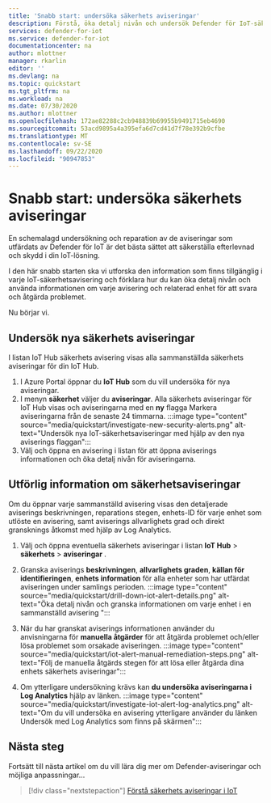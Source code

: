 ```yaml
---
title: 'Snabb start: undersöka säkerhets aviseringar'
description: Förstå, öka detalj nivån och undersök Defender för IoT-säkerhetsaviseringar på dina IoT-enheter.
services: defender-for-iot
ms.service: defender-for-iot
documentationcenter: na
author: mlottner
manager: rkarlin
editor: ''
ms.devlang: na
ms.topic: quickstart
ms.tgt_pltfrm: na
ms.workload: na
ms.date: 07/30/2020
ms.author: mlottner
ms.openlocfilehash: 172ae82288c2cb948839b69955b9491715eb4690
ms.sourcegitcommit: 53acd9895a4a395efa6d7cd41d7f78e392b9cfbe
ms.translationtype: MT
ms.contentlocale: sv-SE
ms.lasthandoff: 09/22/2020
ms.locfileid: "90947853"
---
```

# <a name="quickstart-investigate-security-alerts"></a>Snabb start: undersöka säkerhets aviseringar

En schemalagd undersökning och reparation av de aviseringar som utfärdats av Defender för IoT är det bästa sättet att säkerställa efterlevnad och skydd i din IoT-lösning.

I den här snabb starten ska vi utforska den information som finns tillgänglig i varje IoT-säkerhetsavisering och förklara hur du kan öka detalj nivån och använda informationen om varje avisering och relaterad enhet för att svara och åtgärda problemet. 

Nu börjar vi. 


## <a name="investigate-new-security-alerts"></a>Undersök nya säkerhets aviseringar

I listan IoT Hub säkerhets avisering visas alla sammanställda säkerhets aviseringar för din IoT Hub. 

1. I Azure Portal öppnar du **IoT Hub** som du vill undersöka för nya aviseringar.
1. I menyn **säkerhet** väljer du **aviseringar**. Alla säkerhets aviseringar för IoT Hub visas och aviseringarna med en **ny** flagga Markera aviseringarna från de senaste 24 timmarna.
:::image type="content" source="media/quickstart/investigate-new-security-alerts.png" alt-text="Undersök nya IoT-säkerhetsaviseringar med hjälp av den nya aviserings flaggan":::
1. Välj och öppna en avisering i listan för att öppna aviserings informationen och öka detalj nivån för aviseringarna. 

## <a name="security-alert-details"></a>Utförlig information om säkerhetsaviseringar

Om du öppnar varje sammanställd avisering visas den detaljerade aviserings beskrivningen, reparations stegen, enhets-ID för varje enhet som utlöste en avisering, samt aviserings allvarlighets grad och direkt gransknings åtkomst med hjälp av Log Analytics. 

1. Välj och öppna eventuella säkerhets aviseringar i listan **IoT Hub**  >  **säkerhets**  >  **aviseringar** . 
1. Granska aviserings **beskrivningen**, **allvarlighets graden**, **källan för identifieringen**, **enhets information** för alla enheter som har utfärdat aviseringen under samlings perioden.
:::image type="content" source="media/quickstart/drill-down-iot-alert-details.png" alt-text="Öka detalj nivån och granska informationen om varje enhet i en sammanställd avisering "::: 
1. När du har granskat aviserings informationen använder du anvisningarna för **manuella åtgärder** för att åtgärda problemet och/eller lösa problemet som orsakade aviseringen. 
:::image type="content" source="media/quickstart/iot-alert-manual-remediation-steps.png" alt-text="Följ de manuella åtgärds stegen för att lösa eller åtgärda dina enhets säkerhets aviseringar":::

1. Om ytterligare undersökning krävs kan **du undersöka aviseringarna i Log Analytics** hjälp av länken. 
:::image type="content" source="media/quickstart/investigate-iot-alert-log-analytics.png" alt-text="Om du vill undersöka en avisering ytterligare använder du länken Undersök med Log Analytics som finns på skärmen":::

## <a name="next-steps"></a>Nästa steg

Fortsätt till nästa artikel om du vill lära dig mer om Defender-aviseringar och möjliga anpassningar...

> [!div class="nextstepaction"]
> [Förstå säkerhets aviseringar i IoT](concept-security-alerts.md)
